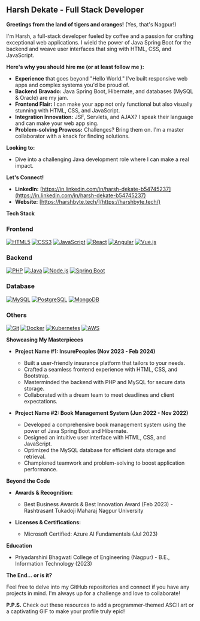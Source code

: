 ##  Harsh Dekate - Full Stack Developer  

**Greetings from the land of tigers and oranges!**  (Yes, that's Nagpur!)

I'm Harsh, a full-stack developer fueled by coffee and a passion for crafting exceptional web applications.  I wield the power of Java Spring Boot for the backend and weave user interfaces that sing with HTML, CSS, and JavaScript. 

**Here's why you should hire me (or at least follow me ):**

* **Experience** that goes beyond "Hello World." I've built responsive web apps and complex systems you'd be proud of.
* **Backend Bravado:**  Java Spring Boot, Hibernate, and databases (MySQL & Oracle) are my jam.
* **Frontend Flair:** I can make your app not only functional but also visually stunning with HTML, CSS, and JavaScript.
* **Integration Innovation:** JSF, Servlets, and AJAX? I speak their language and can make your web app sing.
* **Problem-solving Prowess:**  Challenges? Bring them on. I'm a master collaborator with a knack for finding solutions.

**Looking to:**

* Dive into a challenging Java development role where I can make a real impact.

**Let's Connect!** 

* **LinkedIn:** [https://in.linkedin.com/in/harsh-dekate-b54745237](https://in.linkedin.com/in/harsh-dekate-b54745237)
* **Website:** [https://harshbyte.tech/](https://harshbyte.tech/)

**Tech Stack** 

### Frontend
[![HTML5](https://img.shields.io/badge/HTML5-★★★★☆-orange)](https://your-badge-generator-url)
[![CSS3](https://img.shields.io/badge/CSS3-★★★★☆-blue)](https://your-badge-generator-url)
[![JavaScript](https://img.shields.io/badge/JavaScript-★★★★☆-yellow)](https://your-badge-generator-url)
[![React](https://img.shields.io/badge/React-★★★☆☆-blueviolet)](https://your-badge-generator-url)
[![Angular](https://img.shields.io/badge/Angular-★★★☆☆-red)](https://your-badge-generator-url)
[![Vue.js](https://img.shields.io/badge/Vue.js-★★★☆☆-green)](https://your-badge-generator-url)

### Backend
[![PHP](https://img.shields.io/badge/PHP-★★★★☆-purple)](https://your-badge-generator-url)
[![Java](https://img.shields.io/badge/Java-★★★★☆-red)](https://your-badge-generator-url)
[![Node.js](https://img.shields.io/badge/Node.js-★★★☆☆-green)](https://your-badge-generator-url)
[![Spring Boot](https://img.shields.io/badge/Spring_Boot-★★★★☆-brightgreen)](https://your-badge-generator-url)

### Database
[![MySQL](https://img.shields.io/badge/MySQL-★★★★☆-green)](https://your-badge-generator-url)
[![PostgreSQL](https://img.shields.io/badge/PostgreSQL-★★★★☆-blue)](https://your-badge-generator-url)
[![MongoDB](https://img.shields.io/badge/MongoDB-★★★☆☆-green)](https://your-badge-generator-url)

### Others
[![Git](https://img.shields.io/badge/Git-★★★★☆-orange)](https://your-badge-generator-url)
[![Docker](https://img.shields.io/badge/Docker-★★★★☆-blue)](https://your-badge-generator-url)
[![Kubernetes](https://img.shields.io/badge/Kubernetes-★★★☆☆-blue)](https://your-badge-generator-url)
[![AWS](https://img.shields.io/badge/AWS-★★★☆☆-yellow)](https://your-badge-generator-url)

**Showcasing My Masterpieces** 

* **Project Name #1: InsurePeoples (Nov 2023 - Feb 2024)** 
    * Built a user-friendly insurance platform that tailors to your needs. ️
    * Crafted a seamless frontend experience with HTML, CSS, and Bootstrap.
    * Masterminded the backend with PHP and MySQL for secure data storage.
    * Collaborated with a dream team to meet deadlines and client expectations.

* **Project Name #2: Book Management System (Jun 2022 - Nov 2022)** 
    * Developed a comprehensive book management system using the power of Java Spring Boot and Hibernate.
    * Designed an intuitive user interface with HTML, CSS, and JavaScript.
    * Optimized the MySQL database for efficient data storage and retrieval.
    * Championed teamwork and problem-solving to boost application performance.

**Beyond the Code** 

* **Awards & Recognition:**
    * Best Business Awards & Best Innovation Award (Feb 2023) - Rashtrasant Tukadoji Maharaj Nagpur University

* **Licenses & Certifications:**
    * Microsoft Certified: Azure AI Fundamentals (Jul 2023)

**Education** 

* Priyadarshini Bhagwati College of Engineering (Nagpur) - B.E., Information Technology (2023) 

**The End... or is it?**  

Feel free to delve into my GitHub repositories and connect if you have any projects in mind. I'm always up for a challenge and love to collaborate!

**P.P.S.** Check out these resources to add a programmer-themed ASCII art or a captivating GIF to make your profile truly epic!  

